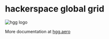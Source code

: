 hackerspace global grid
=======================

![hgg logo](https://github.com/shackspace/hgg/raw/master/doc/logo/earth_with_text/hgg_logo_rgb_pos-72dpi.png)

More documentation at [hgg.aero](http://hgg.aero/)
